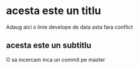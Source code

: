 # acesta este un titlu

Adaug aici o linie develope
de data asta fara conflict

## acesta este un subtitlu

O sa incercam inca un commit pe master
